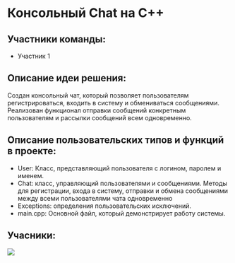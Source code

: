 # Консольный Chat на C++
## Участники команды:
- Участник 1
## Описание идеи решения:
Создан консольный чат, который позволяет пользователям регистрироваться, входить в систему и обмениваться сообщениями. Реализован функционал отправки сообщений конкретным пользователям и рассылки сообщений всем одновременно.
## Описание пользовательских типов и функций в проекте:
- User: Класс, представляющий пользователя с логином, паролем и именем.
- Chat: класс, управляющий пользователями и сообщениями. Методы для регистрации, входа в систему, отправки и обмена сообщениями между всеми пользователями чата одновременно
- Exceptions: определения пользовательских исключений.
- main.cpp: Основной файл, который демонстрирует работу системы.
## Учасники:
<a href="https://github.com/Farida-Ruslanovna/Final-work-1/edit/">
  <img src="https://contrib.rocks/image?repo=facontidavide/plotjuggler" />
</a>
